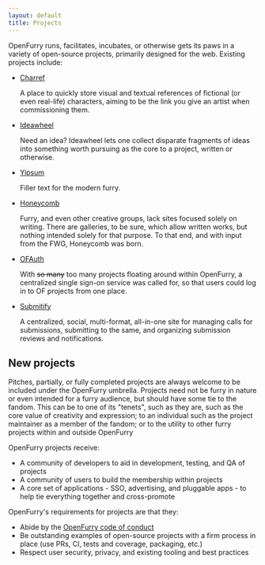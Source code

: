 ```yaml
---
layout: default
title: Projects
---
```


OpenFurry runs, facilitates, incubates, or otherwise gets its paws in a variety of open-source projects, primarily designed for the web.  Existing projects include:

* [Charref](charref)

  A place to quickly store visual and textual references of fictional (or even real-life) characters, aiming to be the link you give an artist when commissioning them.
* [Ideawheel](ideawheel)

  Need an idea?  Ideawheel lets one collect disparate fragments of ideas into something worth pursuing as the core to a project, written or otherwise.
* [Yipsum](yipsum)

  Filler text for the modern furry.
* [Honeycomb](honeycomb)

  Furry, and even other creative groups, lack sites focused solely on writing.  There are galleries, to be sure, which allow written works, but nothing intended solely for that purpose.  To that end, and with input from the FWG, Honeycomb was born.
* [OFAuth](ofauth)

  With ~~so many~~ too many projects floating around within OpenFurry, a centralized single sign-on service was called for, so that users could log in to OF projects from one place.
* [Submitify](submitify)

  A centralized, social, multi-format, all-in-one site for managing calls for submissions, submitting to the same, and organizing submission reviews and notifications.

## New projects

Pitches, partially, or fully completed projects are always welcome to be included under the OpenFurry umbrella.  Projects need not be furry in nature or even intended for a furry audience, but should have some tie to the fandom. This can be to one of its "tenets", such as they are, such as the core value of creativity and expression; to an individual such as the project maintainer as a member of the fandom; or to the utility to other furry projects within and outside OpenFurry

OpenFurry projects receive:

* A community of developers to aid in development, testing, and QA of projects
* A community of users to build the membership within projects
* A core set of applications - SSO, advertising, and pluggable apps - to help tie everything together and cross-promote

OpenFurry's requirements for projects are that they:

* Abide by the [OpenFurry code of conduct](/code-of-conduct)
* Be outstanding examples of open-source projects with a firm process in place (use PRs, CI, tests and coverage, packaging, etc.)
* Respect user security, privacy, and existing tooling and best practices
